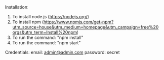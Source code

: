 Installation:

1. To install node.js (https://nodejs.org/)
2. To install npm (https://www.npmjs.com/get-npm?utm_source=house&utm_medium=homepage&utm_campaign=free%20orgs&utm_term=Install%20npm)
3. To run the command: "npm install"
4. To run the command: "npm start"

Credentials:
email: admin@admin.com
password: secret
